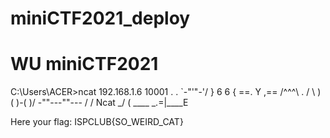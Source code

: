 # miniCTF2021_deploy

# WU miniCTF2021

C:\Users\ACER>ncat 192.168.1.6 10001
            .       .
            \`-"'"-'/
             } 6 6 {
            ==. Y ,==
              /^^^\  .
             /     \  )
            (  )-(  )/
            -""---""---   /
           /   Ncat    \_/
          (     ____
           \_.=|____E

Here your flag:
ISPCLUB{SO_WEIRD_CAT}
